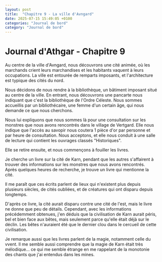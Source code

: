 ```yaml
---
layout: post
title:  "Chapitre 9 - La ville d'Avngard"
date: 2025-07-15 15:49:05 +0100
categories: "Journal de bord"
category: "Journal de bord"
---
```


# Journal d'Athgar - Chapitre 9

Au centre de la ville d'Avngard, nous découvrons une cité animée, où les marchands crient leurs marchandises et les habitants vaquent à leurs occupations. La ville est entourée de remparts imposants, et l'architecture est typique des cités du nord.

Nous décidons de nous rendre à la bibliothèque, un bâtiment imposant situé au centre de la ville. En entrant, nous découvrons une pancarte nous indiquant que c'est la bibliothèque de l'Ordre Céleste. Nous sommes accueillis par un bibliothécaire, une femme d'un certain âge, qui nous demande ce que nous cherchons.

Nous lui expliquons que nous sommes là pour une consultation sur les monstres que nous avons rencontrés dans le village de Vertgard. Elle nous indique que l'accès au savopir nous coutera 1 pièce d'or par personne et par heure de consultation. Nous acceptons, et elle nous conduit à une salle de lecture qui contient les ouvrages classés "Historiques".

Elle se retire ensuite, et nous commençons à fouiller les livres.

Je cherche un livre sur la cité de Karn, pendant que les autres s'affairent à trouver des informations sur les monstres que nous avons rencontrés. Après quelques heures de recherche, je trouve un livre qui mentionne la cité.

Il me paraît que ces écrits parlent de lieux qui n'existent plus depuis plusieurs siècles, de cités oubliées, et de créatures qui ont disparu depuis longtemps.

D'après ce livre, la cité aurait disparu contre une cité de l'est, mais le livre ne donne que peu de détails. Cependant, avec les informations précédemment obtenues, j'en déduis que la civilisation de Karn aurait péris, bel et bien face aux bêtes, mais seulement parce qu'elle était déjà sur le déclin. Les bêtes n'auraient été que le dernier clou dans le cercueil de cette civilisation.

Je remarque aussi que les livres parlent de la magie, notamment celle du vvent. Il me semble aussi comprendre que la magie de Karn était très mélodique... ce qui me semble étrange en me rappelant de la monotonie des chants que j'ai entendus dans les mines.
